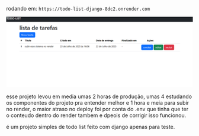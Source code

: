 rodando em: ```https://todo-list-django-8dc2.onrender.com```

![Descrição da imagem](imagem/projeto_imagem.png)

esse projeto levou em media umas 2 horas de produção, umas 4 estudando os componentes do projeto pra entender melhor e 1 hora e meia para subir no render, o maior atraso no deploy foi por conta do .env que tinha que ter o conteudo dentro do render tambem e dpeois de corrigir isso funcionou.


é um projeto simples de todo list feito com django  apenas para teste.
